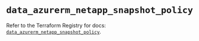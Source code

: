 # `data_azurerm_netapp_snapshot_policy`

Refer to the Terraform Registry for docs: [`data_azurerm_netapp_snapshot_policy`](https://registry.terraform.io/providers/hashicorp/azurerm/3.94.0/docs/data-sources/netapp_snapshot_policy).
